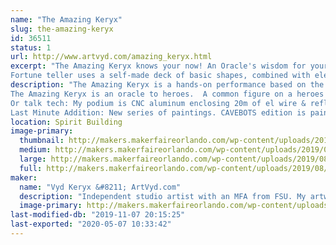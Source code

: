 ```yaml
---
name: "The Amazing Keryx"
slug: the-amazing-keryx
id: 36511
status: 1
url: http://www.artvyd.com/amazing_keryx.html
excerpt: "The Amazing Keryx knows your now! An Oracle's wisdom for your personal Hero Journey. Positive for any age.
Fortune teller uses a self-made deck of basic shapes, combined with elements of ancient and modern storytelling to reveal your hero within. To make clear the labyrinth of everyday life. To say: \"YES you can!\""
description: "The Amazing Keryx is a hands-on performance based on the universal principles of Joseph Campbell. Guests can visit a real life Zoltar machine (movie BIG 1988). 
The Amazing Keryx is an oracle to heroes.  A common figure on a heroes' journey is a mentor with a unique object, map, and kind words that spark the call to adventure. The cards are used to discuss current difficulties and reveal positive solutions. References to classic stories or modern movies are easy examples that prove they are not alone in their human struggles. It also points out that it has been done before and you can too!
Or talk tech: My podium is CNC aluminum enclosing 20m of el wire & reflective fabrics. My cosplay has Litex 1.5m sleeves and I hope to add a palm held POV if I improve my soldering skills enough. Cards are hand-made wood or digital print. Magic, fused glass stones I made (as part of 2018 http://www.artvyd.com/astral_unit_sculpture.html) are used for my new extended readings. The second footprint in my display is an art easel with a sample of my comic book art: \"Self Portrait\" includes a LED circuit and 3D scan/printer figure (Miami Maker 2016). I have \"SpiriTech\" animals- Bristlebot tiny robots that skitter on my table top between readings.
Last Minute Addition: New series of paintings. CAVEBOTS edition is painted by Bristlebot robots. UV paint and LED blacklights built into canvas. Premiering at MFO19!"
location: Spirit Building
image-primary:
  thumbnail: http://makers.makerfaireorlando.com/wp-content/uploads/2019/08/AmazingKeryx2019-150x150.jpg
  medium: http://makers.makerfaireorlando.com/wp-content/uploads/2019/08/AmazingKeryx2019-300x300.jpg
  large: http://makers.makerfaireorlando.com/wp-content/uploads/2019/08/AmazingKeryx2019.jpg
  full: http://makers.makerfaireorlando.com/wp-content/uploads/2019/08/AmazingKeryx2019.jpg
maker:
  name: "Vyd Keryx &#8211; ArtVyd.com"
  description: "Independent studio artist with an MFA from FSU. My artwork is focused on HERO. I combine principles of Joseph Campbell & Bob Rauschenberg with Pop Culture materials. My hometown is Sanibel island, Florida. Art Handler. Member of IATSE 647: setting up broadway plays in local theaters; I specialize in video.  "
  image-primary: http://makers.makerfaireorlando.com/wp-content/uploads/2019/08/ArtVyd.png
last-modified-db: "2019-11-07 20:15:25"
last-exported: "2020-05-07 10:33:42"
---
```

